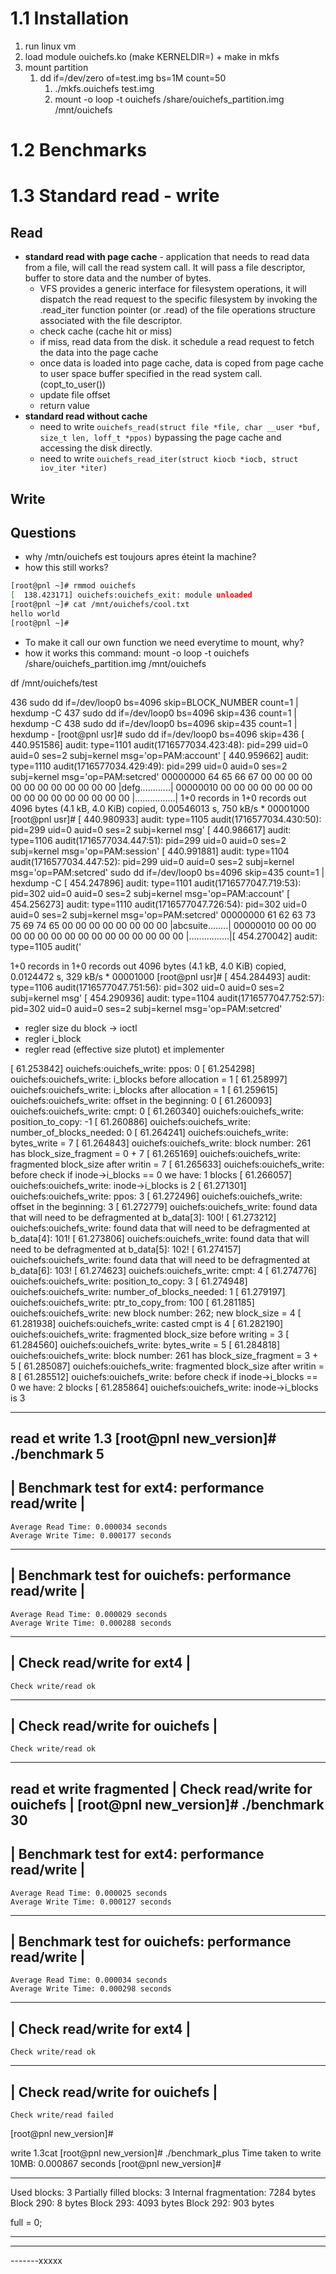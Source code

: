 # 1.1 Installation
1. run linux vm
2. load module ouichefs.ko (make KERNELDIR=) + make in mkfs
3. mount partition
   1. dd if=/dev/zero of=test.img bs=1M count=50
      1. ./mkfs.ouichefs test.img
      2. mount -o loop -t ouichefs /share/ouichefs_partition.img /mnt/ouichefs 

# 1.2 Benchmarks

# 1.3 Standard read - write
## Read
* **standard read with page cache** - application that needs to read data from a file, will call the read system call. It will pass a file descriptor, buffer to store data and the number of bytes. 
  * VFS provides a generic interface for filesystem operations, it will dispatch the read request to the specific filesystem by invoking the .read_iter function pointer (or .read) of the file operations structure associated with the file descriptor. 
  * check cache (cache hit or miss)
  * if miss, read data from the disk. it schedule a read request to fetch the data into the page cache
  * once data is loaded into page cache, data is coped from page cache to user space buffer specified in the read system call. (copt_to_user())
  * update file offset
  * return value
* **standard read without cache**
  * need to write `ouichefs_read(struct file *file, char __user *buf, size_t len, loff_t *ppos)` bypassing the page cache and accessing the disk directly.
  * need to write `ouichefs_read_iter(struct kiocb *iocb, struct iov_iter *iter)`

## Write

## Questions
- why /mtn/ouichefs est toujours apres éteint la machine?
- how this still works?
```bash
[root@pnl ~]# rmmod ouichefs 
[  138.423171] ouichefs:ouichefs_exit: module unloaded
[root@pnl ~]# cat /mnt/ouichefs/cool.txt 
hello world
[root@pnl ~]# 
```
- To make it call our own function we need everytime to mount, why?
- how it works this command: mount -o loop -t ouichefs /share/ouichefs_partition.img /mnt/ouichefs

df /mnt/ouichefs/test


 436  sudo dd if=/dev/loop0 bs=4096 skip=BLOCK_NUMBER count=1 | hexdump -C
  437  sudo dd if=/dev/loop0 bs=4096 skip=436 count=1 | hexdump -C
  438  sudo dd if=/dev/loop0 bs=4096 skip=435 count=1 | hexdump -
[root@pnl usr]# sudo dd if=/dev/loop0 bs=4096 skip=436
[  440.951586] audit: type=1101 audit(1716577034.423:48): pid=299 uid=0 auid=0 ses=2 subj=kernel msg='op=PAM:account'
[  440.959662] audit: type=1110 audit(1716577034.429:49): pid=299 uid=0 auid=0 ses=2 subj=kernel msg='op=PAM:setcred'
00000000  64 65 66 67 00 00 00 00  00 00 00 00 00 00 00 00  |defg............|
00000010  00 00 00 00 00 00 00 00  00 00 00 00 00 00 00 00  |................|
1+0 records in
1+0 records out
4096 bytes (4.1 kB, 4.0 KiB) copied, 0.00546013 s, 750 kB/s
*
00001000
[root@pnl usr]# [  440.980933] audit: type=1105 audit(1716577034.430:50): pid=299 uid=0 auid=0 ses=2 subj=kernel msg'
[  440.986617] audit: type=1106 audit(1716577034.447:51): pid=299 uid=0 auid=0 ses=2 subj=kernel msg='op=PAM:session'
[  440.991881] audit: type=1104 audit(1716577034.447:52): pid=299 uid=0 auid=0 ses=2 subj=kernel msg='op=PAM:setcred'
sudo dd if=/dev/loop0 bs=4096 skip=435 count=1 | hexdump -C
[  454.247896] audit: type=1101 audit(1716577047.719:53): pid=302 uid=0 auid=0 ses=2 subj=kernel msg='op=PAM:account'
[  454.256273] audit: type=1110 audit(1716577047.726:54): pid=302 uid=0 auid=0 ses=2 subj=kernel msg='op=PAM:setcred'
00000000  61 62 63 73 75 69 74 65  00 00 00 00 00 00 00 00  |abcsuite........|
00000010  00 00 00 00 00 00 00 00  00 00 00 00 00 00 00 00  |................|[  454.270042] audit: type=1105 audit('

1+0 records in
1+0 records out
4096 bytes (4.1 kB, 4.0 KiB) copied, 0.0124472 s, 329 kB/s
*
00001000
[root@pnl usr]# [  454.284493] audit: type=1106 audit(1716577047.751:56): pid=302 uid=0 auid=0 ses=2 subj=kernel msg'
[  454.290936] audit: type=1104 audit(1716577047.752:57): pid=302 uid=0 auid=0 ses=2 subj=kernel msg='op=PAM:setcred'



- regler size du block  -> ioctl 
- regler i_block
- regler read (effective size plutot) et implementer


[   61.253842] ouichefs:ouichefs_write: ppos: 0
[   61.254298] ouichefs:ouichefs_write: i_blocks before allocation = 1
[   61.258997] ouichefs:ouichefs_write: i_blocks after allocation = 1
[   61.259615] ouichefs:ouichefs_write: offset in the beginning: 0
[   61.260093] ouichefs:ouichefs_write: cmpt: 0
[   61.260340] ouichefs:ouichefs_write: position_to_copy: -1
[   61.260886] ouichefs:ouichefs_write: number_of_blocks_needed: 0
[   61.264241] ouichefs:ouichefs_write: bytes_write = 7
[   61.264843] ouichefs:ouichefs_write: block number: 261 has block_size_fragment = 0 + 7
[   61.265169] ouichefs:ouichefs_write: fragmented block_size after writin = 7
[   61.265633] ouichefs:ouichefs_write: before check if inode->i_blocks == 0 we have: 1 blocks
[   61.266057] ouichefs:ouichefs_write: inode->i_blocks is 2
[   61.271301] ouichefs:ouichefs_write: ppos: 3
[   61.272496] ouichefs:ouichefs_write: offset in the beginning: 3
[   61.272779] ouichefs:ouichefs_write: found data that will need to be defragmented at b_data[3]: 100!
[   61.273212] ouichefs:ouichefs_write: found data that will need to be defragmented at b_data[4]: 101!
[   61.273806] ouichefs:ouichefs_write: found data that will need to be defragmented at b_data[5]: 102!
[   61.274157] ouichefs:ouichefs_write: found data that will need to be defragmented at b_data[6]: 103!
[   61.274623] ouichefs:ouichefs_write: cmpt: 4
[   61.274776] ouichefs:ouichefs_write: position_to_copy: 3
[   61.274948] ouichefs:ouichefs_write: number_of_blocks_needed: 1
[   61.279197] ouichefs:ouichefs_write: ptr_to_copy_from: 100
[   61.281185] ouichefs:ouichefs_write: new block number: 262; new block_size = 4
[   61.281938] ouichefs:ouichefs_write: casted cmpt is 4
[   61.282190] ouichefs:ouichefs_write: fragmented block_size before writing = 3
[   61.284560] ouichefs:ouichefs_write: bytes_write = 5
[   61.284818] ouichefs:ouichefs_write: block number: 261 has block_size_fragment = 3 + 5
[   61.285087] ouichefs:ouichefs_write: fragmented block_size after writin = 8
[   61.285512] ouichefs:ouichefs_write: before check if inode->i_blocks == 0 we have: 2 blocks
[   61.285864] ouichefs:ouichefs_write: inode->i_blocks is 3




-----
read et write 1.3
[root@pnl new_version]# ./benchmark 5
 ------------------------------------------------- 
| Benchmark test for ext4: performance read/write |
 ------------------------------------------------- 
    Average Read Time: 0.000034 seconds
    Average Write Time: 0.000177 seconds

 -----------------------------------------------------
| Benchmark test for ouichefs: performance read/write |
 -----------------------------------------------------
    Average Read Time: 0.000029 seconds
    Average Write Time: 0.000288 seconds

 --------------------------- 
| Check read/write for ext4 |
 --------------------------- 
    Check write/read ok

 ------------------------------- 
| Check read/write for ouichefs |
 ------------------------------- 
    Check write/read ok

----

read et write fragmented
| Check read/write for ouichefs |
[root@pnl new_version]# ./benchmark 30
 ------------------------------------------------- 
| Benchmark test for ext4: performance read/write |
 ------------------------------------------------- 
    Average Read Time: 0.000025 seconds
    Average Write Time: 0.000127 seconds

 -----------------------------------------------------
| Benchmark test for ouichefs: performance read/write |
 -----------------------------------------------------
    Average Read Time: 0.000034 seconds
    Average Write Time: 0.000298 seconds

 --------------------------- 
| Check read/write for ext4 |
 --------------------------- 
    Check write/read ok

 ------------------------------- 
| Check read/write for ouichefs |
 ------------------------------- 
    Check write/read failed

[root@pnl new_version]# 




write 1.3cat
[root@pnl new_version]# ./benchmark_plus 
Time taken to write 10MB: 0.000867 seconds
[root@pnl new_version]# 


----
Used blocks: 3
Partially filled blocks: 3
Internal fragmentation: 7284 bytes
Block 290: 8 bytes
Block 293: 4093 bytes
Block 292: 903 bytes



full = 0;

--------
-----------
-------xxxxx